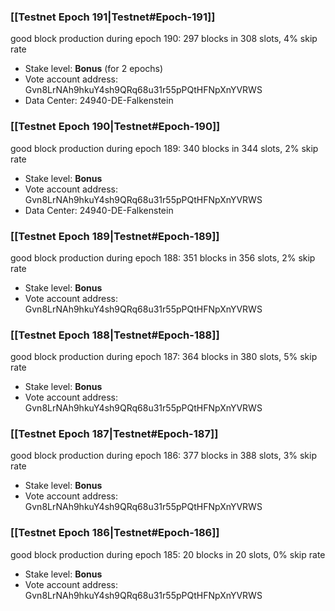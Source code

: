 ### [[Testnet Epoch 191|Testnet#Epoch-191]]
good block production during epoch 190: 297 blocks in 308 slots, 4% skip rate
* Stake level: **Bonus** (for 2 epochs)
* Vote account address: Gvn8LrNAh9hkuY4sh9QRq68u31r55pPQtHFNpXnYVRWS
* Data Center: 24940-DE-Falkenstein
### [[Testnet Epoch 190|Testnet#Epoch-190]]
good block production during epoch 189: 340 blocks in 344 slots, 2% skip rate
* Stake level: **Bonus**
* Vote account address: Gvn8LrNAh9hkuY4sh9QRq68u31r55pPQtHFNpXnYVRWS
* Data Center: 24940-DE-Falkenstein
### [[Testnet Epoch 189|Testnet#Epoch-189]]
good block production during epoch 188: 351 blocks in 356 slots, 2% skip rate
* Stake level: **Bonus**
* Vote account address: Gvn8LrNAh9hkuY4sh9QRq68u31r55pPQtHFNpXnYVRWS
### [[Testnet Epoch 188|Testnet#Epoch-188]]
good block production during epoch 187: 364 blocks in 380 slots, 5% skip rate
* Stake level: **Bonus**
* Vote account address: Gvn8LrNAh9hkuY4sh9QRq68u31r55pPQtHFNpXnYVRWS
### [[Testnet Epoch 187|Testnet#Epoch-187]]
good block production during epoch 186: 377 blocks in 388 slots, 3% skip rate
* Stake level: **Bonus**
* Vote account address: Gvn8LrNAh9hkuY4sh9QRq68u31r55pPQtHFNpXnYVRWS
### [[Testnet Epoch 186|Testnet#Epoch-186]]
good block production during epoch 185: 20 blocks in 20 slots, 0% skip rate
* Stake level: **Bonus**
* Vote account address: Gvn8LrNAh9hkuY4sh9QRq68u31r55pPQtHFNpXnYVRWS